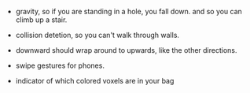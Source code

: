 * gravity, so if you are standing in a hole, you fall down. and so you can climb up a stair.

* collision detetion, so you can't walk through walls.

* downward should wrap around to upwards, like the other directions.

* swipe gestures for phones.

* indicator of which colored voxels are in your bag